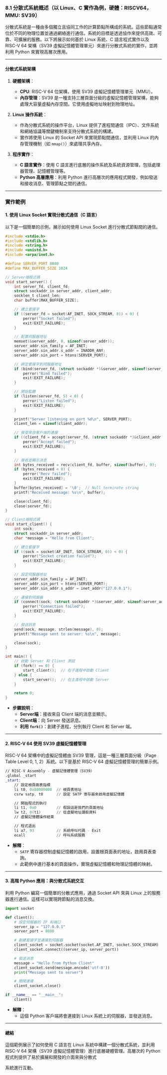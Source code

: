 ### 8.1 分散式系統概述（以 Linux、C 實作為例，硬體：RISCV64，MMU: SV39）

分散式系統是一種由多個獨立且協同工作的計算節點所構成的系統。這些節點通常位於不同的物理位置並通過網絡進行通信。系統的目標是透過協作來提供高效、可靠、可擴展的服務。以下將展示如何基於 Linux 系統、C 語言程式實作以及 RISC-V 64 架構（SV39 虛擬記憶體管理單元）來進行分散式系統的實作，並將利用 Python 來實現高層次應用。

---

#### **分散式系統架構**

1. **硬體架構**：
   - **CPU**: RISC-V 64 位架構，使用 SV39 虛擬記憶體管理單元（MMU）。
   - **內存管理**：SV39 是一種支持三層頁面分級的虛擬記憶體管理架構，能夠處理大容量虛擬內存空間。它使用虛擬地址映射到物理地址。
   
2. **Linux 操作系統**：
   - 作為分散式系統的操作平台，Linux 提供了進程間通信（IPC）、文件系統和網絡協議等關鍵機制來支持分散式系統的構建。
   - 實作將使用 Linux 的 Socket API 來實現節點間通信，並利用 Linux 的內存管理機制（如 `mmap()`）來處理共享內存。

3. **程序實作**：
   - **C 語言實作**：使用 C 語言進行底層的操作系統及系統資源管理，包括處理器管理、記憶體管理等。
   - **Python 高層應用**：利用 Python 進行高層次的應用程式開發，例如發送和接收消息、管理節點之間的通信。

---

### 實作範例

#### **1. 使用 Linux Socket 實現分散式通信（C 語言）**

以下是一個簡單的示例，展示如何使用 Linux Socket 進行分散式節點間的通信。

```c
#include <stdio.h>
#include <stdlib.h>
#include <string.h>
#include <unistd.h>
#include <arpa/inet.h>

#define SERVER_PORT 8080
#define MAX_BUFFER_SIZE 1024

// Server端程式碼
void start_server() {
    int server_fd, client_fd;
    struct sockaddr_in server_addr, client_addr;
    socklen_t client_len;
    char buffer[MAX_BUFFER_SIZE];

    // 建立套接字
    if ((server_fd = socket(AF_INET, SOCK_STREAM, 0)) < 0) {
        perror("Socket failed");
        exit(EXIT_FAILURE);
    }

    // 配置伺服器地址
    memset(&server_addr, 0, sizeof(server_addr));
    server_addr.sin_family = AF_INET;
    server_addr.sin_addr.s_addr = INADDR_ANY;
    server_addr.sin_port = htons(SERVER_PORT);

    // 綁定套接字到伺服器地址
    if (bind(server_fd, (struct sockaddr *)&server_addr, sizeof(server_addr)) < 0) {
        perror("Bind failed");
        exit(EXIT_FAILURE);
    }

    // 開始監聽
    if (listen(server_fd, 5) < 0) {
        perror("Listen failed");
        exit(EXIT_FAILURE);
    }

    printf("Server listening on port %d\n", SERVER_PORT);
    client_len = sizeof(client_addr);

    // 接受來自客戶端的連接
    if ((client_fd = accept(server_fd, (struct sockaddr *)&client_addr, &client_len)) < 0) {
        perror("Accept failed");
        exit(EXIT_FAILURE);
    }

    // 接收並顯示消息
    int bytes_received = recv(client_fd, buffer, sizeof(buffer), 0);
    if (bytes_received < 0) {
        perror("Recv failed");
        exit(EXIT_FAILURE);
    }
    buffer[bytes_received] = '\0';  // Null terminate string
    printf("Received message: %s\n", buffer);

    close(client_fd);
    close(server_fd);
}

// Client端程式碼
void start_client() {
    int sock;
    struct sockaddr_in server_addr;
    char *message = "Hello from Client";

    // 建立套接字
    if ((sock = socket(AF_INET, SOCK_STREAM, 0)) < 0) {
        perror("Socket creation failed");
        exit(EXIT_FAILURE);
    }

    // 設定伺服器地址
    server_addr.sin_family = AF_INET;
    server_addr.sin_port = htons(SERVER_PORT);
    server_addr.sin_addr.s_addr = inet_addr("127.0.0.1");

    // 連接到伺服器
    if (connect(sock, (struct sockaddr *)&server_addr, sizeof(server_addr)) < 0) {
        perror("Connection failed");
        exit(EXIT_FAILURE);
    }

    // 發送訊息
    send(sock, message, strlen(message), 0);
    printf("Message sent to server: %s\n", message);

    close(sock);
}

int main() {
    // 啟動 Server 和 Client 測試
    if (fork() == 0) {
        start_client();  // 在子進程中啟動 Client
    } else {
        start_server();  // 在主進程中啟動 Server
    }

    return 0;
}
```

- **步驟說明**：
    - **Server端**：接收來自 Client 端的消息並顯示。
    - **Client端**：向 Server 發送訊息。
    - **利用 `fork()`**：創建子進程，分別執行 Client 和 Server 端。

---

#### **2. RISC-V 64 使用 SV39 虛擬記憶體管理**

RISC-V 64 架構中的虛擬記憶體由 SV39 管理，這是一種三層頁面分級（Page Table Level 0, 1, 2）系統。以下是基於 RISC-V 64 虛擬記憶體管理的簡單示例。

```asm
// RISC-V Assembly - 虛擬記憶體管理（SV39）
.global _start
_start:
    // 設定根頁面表指標
    li t0, 0x80000000  // 根頁表地址
    csrw satp, t0      // 設定 SATP 寄存器來啟用虛擬記憶體

    // 開始程式的執行
    li t1, 0x0         // 假設這是我們的頁面地址
    lw t2, 0(t1)       // 從虛擬地址讀取資料
    // 虛擬記憶體操作結束

    // 程式退出
    li a7, 93          // 系統呼叫代碼 - Exit
    ecall              // 呼叫系統服務
```

- **解釋**：
    - `SATP` 寄存器控制虛擬記憶體的啟用，設置根頁面表的地址，啟用頁表查詢。
    - 此範例中進行基本的頁面操作，實現虛擬記憶體和物理記憶體的映射。

---

#### **3. 高階 Python 應用：與分散式系統交互**

利用 Python 編寫一個簡單的分散式應用，通過 Socket API 來與 Linux 上的服務器進行通信。這樣可以實現跨節點的消息交換。

```python
import socket

def client():
    # 設定伺服器的 IP 和端口
    server_ip = "127.0.0.1"
    server_port = 8080

    # 創建套接字並連接到伺服器
    client_socket = socket.socket(socket.AF_INET, socket.SOCK_STREAM)
    client_socket.connect((server_ip, server_port))

    # 發送消息
    message = "Hello from Python Client"
    client_socket.send(message.encode('utf-8'))
    print("Message sent to server")

    # 關閉連接
    client_socket.close()

if __name__ == "__main__":
    client()
```

- **解釋**：
    - 這個 Python 客戶端將會連接到 Linux 系統上的伺服器，並發送消息。

---

#### **總結**

這個範例展示了如何使用 C 語言在 Linux 系統中構建一個分散式系統，並利用 RISC-V 64 架構（SV39 虛擬記憶體管理）進行底層硬體管理。高層次的 Python 程式則提供了易於擴展和開發的介面來與分散式

系統進行互動。